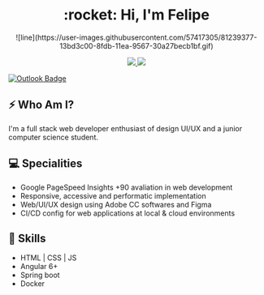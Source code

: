 <h1 align="center"> :rocket: Hi, I'm Felipe </h1>

<div align="center">
  ![line](https://user-images.githubusercontent.com/57417305/81239377-13bd3c00-8fdb-11ea-9567-30a27becb1bf.gif)
</div>

<p align="center">
  <a href="https://www.linkedin.com/in/alencar-dev/">
    <img src="https://img.shields.io/badge/-LinkedIn-blue?style=flat-square&logo=Linkedin&logoColor=white&link=https://www.linkedin.com/in/alencar-dev/">
  </a>

  <a href="mailto:alencar.development@gmail.com">
    <img src="https://img.shields.io/badge/-Gmail-c14438?style=flat-square&logo=Gmail&logoColor=white&link=mailto:alencar.development@gmail.com">
  </a>
  
  [![Outlook Badge](https://img.shields.io/badge/-Outlook-blue?style=flat-square&logo=Microsoft-Outlook&logoColor=white&link=mailto:alencar.dev@outlook.com)](mailto:alencar.dev@outlook.com)

</p>

## ⚡ Who Am I?
 I'm a full stack web developer enthusiast of design UI/UX and a junior computer science student.


## 💻 Specialities

- Google PageSpeed Insights +90 avaliation in web development
- Responsive, accessive and performatic implementation
- Web/UI/UX design using Adobe CC softwares and Figma
- CI/CD config for web applications at local & cloud environments

## 🔭 Skills

- HTML | CSS | JS
- Angular 6+
- Spring boot
- Docker
